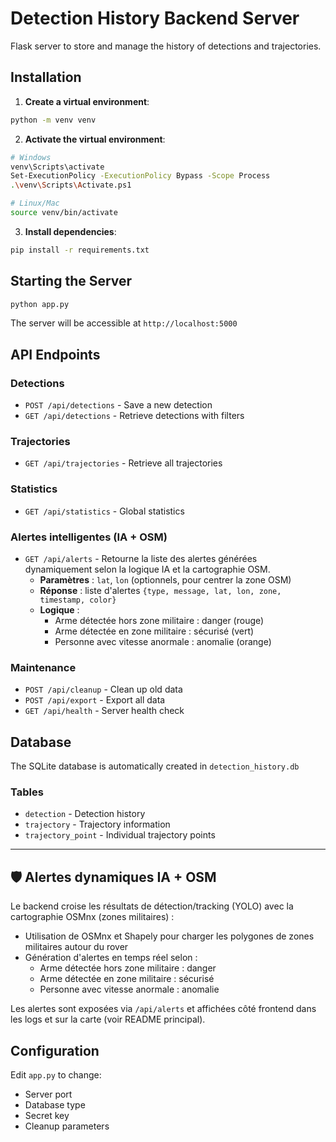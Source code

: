 # Detection History Backend Server

Flask server to store and manage the history of detections and trajectories.

## Installation

1. **Create a virtual environment**:
```bash
python -m venv venv
```

2. **Activate the virtual environment**:
```bash
# Windows
venv\Scripts\activate
Set-ExecutionPolicy -ExecutionPolicy Bypass -Scope Process
.\venv\Scripts\Activate.ps1

# Linux/Mac
source venv/bin/activate
```

3. **Install dependencies**:
```bash
pip install -r requirements.txt
```

## Starting the Server

```bash
python app.py
```

The server will be accessible at `http://localhost:5000`


## API Endpoints

### Detections
- `POST /api/detections` - Save a new detection
- `GET /api/detections` - Retrieve detections with filters

### Trajectories
- `GET /api/trajectories` - Retrieve all trajectories

### Statistics
- `GET /api/statistics` - Global statistics

### Alertes intelligentes (IA + OSM)
- `GET /api/alerts` - Retourne la liste des alertes générées dynamiquement selon la logique IA et la cartographie OSM.
  - **Paramètres** : `lat`, `lon` (optionnels, pour centrer la zone OSM)
  - **Réponse** : liste d'alertes `{type, message, lat, lon, zone, timestamp, color}`
  - **Logique** :
    - Arme détectée hors zone militaire : danger (rouge)
    - Arme détectée en zone militaire : sécurisé (vert)
    - Personne avec vitesse anormale : anomalie (orange)

### Maintenance
- `POST /api/cleanup` - Clean up old data
- `POST /api/export` - Export all data
- `GET /api/health` - Server health check

## Database

The SQLite database is automatically created in `detection_history.db`

### Tables
- `detection` - Detection history
- `trajectory` - Trajectory information
- `trajectory_point` - Individual trajectory points

---

## 🛡️ Alertes dynamiques IA + OSM

Le backend croise les résultats de détection/tracking (YOLO) avec la cartographie OSMnx (zones militaires) :
- Utilisation de OSMnx et Shapely pour charger les polygones de zones militaires autour du rover
- Génération d'alertes en temps réel selon :
  - Arme détectée hors zone militaire : danger
  - Arme détectée en zone militaire : sécurisé
  - Personne avec vitesse anormale : anomalie

Les alertes sont exposées via `/api/alerts` et affichées côté frontend dans les logs et sur la carte (voir README principal).

## Configuration

Edit `app.py` to change:
- Server port
- Database type
- Secret key
- Cleanup parameters 